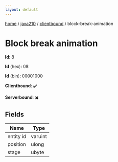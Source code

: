 ```yaml
---
layout: default
---
```


[home](/)  /  [java210](/protocol/java210)  /  [clientbound](/protocol/java210/clientbound)  /  block-break-animation

# Block break animation

**Id**: 8

**Id** (hex): 08

**Id** (bin): 00001000

**Clientbound**: ✔️

**Serverbound**: ✖️

## Fields

Name | Type
---|---
entity id | varuint
position | ulong
stage | ubyte

